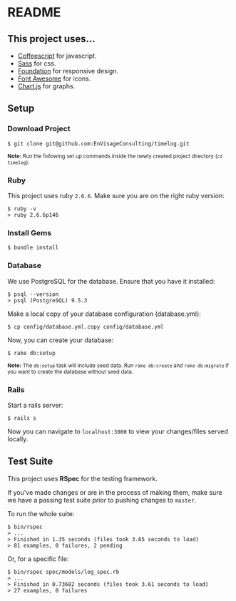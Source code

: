 # README

## This project uses...

- [Coffeescript](http://coffeescript.org/) for javascript.
- [Sass](http://sass-lang.com/) for css.
- [Foundation](http://foundation.zurb.com/sites/docs) for responsive design.
- [Font Awesome](http://fontawesome.io/icons/) for icons.
- [Chart.js](http://www.chartjs.org/) for graphs.

## Setup

### Download Project
```
$ git clone git@github.com:EnVisageConsulting/timelog.git
```
<small><b>Note:</b> Run the following set up commands inside the newly created project directory (`cd timelog`).</small>

### Ruby
This project uses ruby `2.6.6`. Make sure you are on the right ruby version:

```
$ ruby -v
> ruby 2.6.6p146
```

### Install Gems

```
$ bundle install
```

### Database
We use PostgreSQL for the database. Ensure that you have it installed:

```
$ psql --version
> psql (PostgreSQL) 9.5.3
```

Make a local copy of your database configuration (database.yml):

```
$ cp config/database.yml.copy config/database.yml
```

Now, you can create your database:

```
$ rake db:setup
```
<small>**Note:** The `db:setup` task will include seed data. Run `rake db:create` and `rake db:migrate` if you want to create the database without seed data.</small>

### Rails

Start a rails server:

```
$ rails s
```

Now you can navigate to `localhost:3000` to view your changes/files served locally.

## Test Suite
This project uses **RSpec** for the testing framework.

If you've made changes or are in the process of making them, make sure we have a passing test suite *prior* to pushing changes to `master`.

To run the whole suite:

```
$ bin/rspec
> ...
> Finished in 1.35 seconds (files took 3.65 seconds to load)
> 81 examples, 0 failures, 2 pending
```

Or, for a specific file:

```
$ bin/rspec spec/models/log_spec.rb
> ...
> Finished in 0.73682 seconds (files took 3.61 seconds to load)
> 27 examples, 0 failures
```

